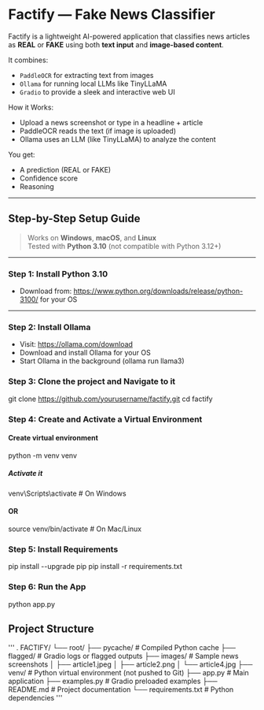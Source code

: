 # Factify — Fake News Classifier

Factify is a lightweight AI-powered application that classifies news articles as **REAL** or **FAKE** using both **text input** and **image-based content**.

It combines:
- `PaddleOCR` for extracting text from images
- `Ollama` for running local LLMs like TinyLLaMA
- `Gradio` to provide a sleek and interactive web UI

How it Works:

- Upload a news screenshot or type in a headline + article
- PaddleOCR reads the text (if image is uploaded)
- Ollama uses an LLM (like TinyLLaMA) to analyze the content

You get:

- A prediction (REAL or FAKE)
- Confidence score
- Reasoning

---

## Step-by-Step Setup Guide

> Works on **Windows**, **macOS**, and **Linux**  
> Tested with **Python 3.10** (not compatible with Python 3.12+)

---

### Step 1: Install Python 3.10

- Download from: https://www.python.org/downloads/release/python-3100/ for your OS

---

### Step 2: Install Ollama

- Visit: https://ollama.com/download
- Download and install Ollama for your OS
- Start Ollama in the background (ollama run llama3)

### Step 3: Clone the project and Navigate to it
git clone https://github.com/yourusername/factify.git
cd factify

### Step 4: Create and Activate a Virtual Environment

#### Create virtual environment
python -m venv venv

##### Activate it
venv\Scripts\activate         # On Windows
#### OR
source venv/bin/activate      # On Mac/Linux

### Step 5: Install Requirements
pip install --upgrade pip
pip install -r requirements.txt

### Step 6: Run the App
python app.py

## Project Structure
'''
.
FACTIFY/
└── root/
├── pycache/ # Compiled Python cache
├── flagged/ # Gradio logs or flagged outputs
├── images/ # Sample news screenshots
│ ├── article1.jpeg
│ ├── article2.png
│ └── article4.jpg
├── venv/ # Python virtual environment (not pushed to Git)
├── app.py # Main application
├── examples.py # Gradio preloaded examples
├── README.md # Project documentation
└── requirements.txt # Python dependencies
'''

